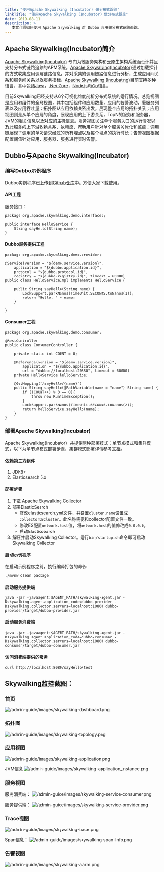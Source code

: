 ```yaml
---
title: "使用Apache Skywalking (Incubator) 做分布式跟踪"
linkTitle: "使用Apache Skywalking (Incubator) 做分布式跟踪"
date: 2019-08-11
description: > 
   本文介绍如何使用 Apache Skywalking 对 Dubbo 应用做分布式链路追踪。
---
```


## Apache Skywalking(Incubator)简介
[Apache Skywalking(Incubator)](https://github.com/apache/skywalking) 专门为微服务架构和云原生架构系统而设计并且支持分布式链路追踪的APM系统。[Apache Skywalking(Incubator)](https://github.com/apache/skywalking)通过加载探针的方式收集应用调用链路信息，并对采集的调用链路信息进行分析，生成应用间关系和服务间关系以及服务指标。[Apache Skywalking (Incubating)](https://github.com/apache/skywalking)目前支持多种语言，其中包括[Java](https://github.com/apache/skywalking)，[.Net Core](https://github.com/OpenSkywalking/skywalking-netcore)，[Node.js](https://github.com/OpenSkywalking/skywalking-nodejs)和[Go](https://github.com/SkyAPM/go2sky)语言。

目前Skywalking已经支持从6个可视化维度剖析分布式系统的运行情况。总览视图是应用和组件的全局视图，其中包括组件和应用数量，应用的告警波动，慢服务列表以及应用吞吐量；拓扑图从应用依赖关系出发，展现整个应用的拓扑关系；应用视图则是从单个应用的角度，展现应用的上下游关系，TopN的服务和服务器，JVM的相关信息以及对应的主机信息。服务视图关注单个服务入口的运行情况以及此服务的上下游依赖关系，依赖度，帮助用户针对单个服务的优化和监控；调用链展现了调用的单次请求经过的所有埋点以及每个埋点的执行时长；告警视图根据配置阈值针对应用、服务器、服务进行实时告警。

## Dubbo与Apache Skywalking(Incubator)
### 编写Dubbo示例程序
Dubbo实例程序已上传到[Github仓库](https://github.com/SkywalkingTest/dubbo-trace-example)中。方便大家下载使用。
#### API工程
服务接口：

```
package org.apache.skywalking.demo.interfaces;

public interface HelloService {
	String sayHello(String name);
}
```

#### Dubbo服务提供工程

```
package org.apache.skywalking.demo.provider;

@Service(version = "${demo.service.version}",
	application = "${dubbo.application.id}",
	protocol = "${dubbo.protocol.id}",
	registry = "${dubbo.registry.id}", timeout = 60000)
public class HelloServiceImpl implements HelloService {

	public String sayHello(String name) {
		LockSupport.parkNanos(TimeUnit.SECONDS.toNanos(1));
		return "Hello, " + name;
	}

}
```

#### Consumer工程

```
package org.apache.skywalking.demo.consumer;

@RestController
public class ConsumerController {

	private static int COUNT = 0;

	@Reference(version = "${demo.service.version}",
		application = "${dubbo.application.id}",
		url = "dubbo://localhost:20880", timeout = 60000)
	private HelloService helloService;

	@GetMapping("/sayHello/{name}")
	public String sayHello(@PathVariable(name = "name") String name) {
		if ((COUNT++) % 3 == 0){
			throw new RuntimeException();
		}
		LockSupport.parkNanos(TimeUnit.SECONDS.toNanos(2));
		return helloService.sayHello(name);
	}
}
```

### 部署Apache Skywalking(Incubator)
Apache Skywalking(Incubator）共提供两种部署模式：单节点模式和集群模式，以下为单节点模式部署步骤，集群模式部署详情参考[文档](https://skywalking.apache.org/docs/main/latest/en/setup/backend/backend-setup/)。
#### 依赖第三方组件
1. JDK8+
2. Elasticsearch 5.x
#### 部署步骤
1. 下载[ Apache Skywalking Collector](http://skywalking.apache.org/downloads/)
2. 部署ElasticSearch
	* 修改elasticsearch.yml文件，并设置`cluster.name`设置成`CollectorDBCluster`。此名称需要和collector配置文件一致。
	 * 修改ES配置`network.host`值，将`network.host`的值修改成`0.0.0.0`。
	* 启动Elasticsearch
3. 解压并启动Skywalking Collector。运行`bin/startup.sh`命令即可启动Skywalking Collector
#### 启动示例程序
在启动示例程序之前，执行编译打包的命令:

```
./mvnw clean package
```

#### 启动服务提供端

```
java -jar -javaagent:$AGENT_PATH/skywalking-agent.jar -Dskywalking.agent.application_code=dubbo-provider -Dskywalking.collector.servers=localhost:10800 dubbo-provider/target/dubbo-provider.jar
```

#### 启动服务消费端

```
java -jar -javaagent:$AGENT_PATH/skywalking-agent.jar -Dskywalking.agent.application_code=dubbo-consumer -Dskywalking.collector.servers=localhost:10800 dubbo-consumer/target/dubbo-consumer.jar 
```

#### 访问消费端提供的服务

```
curl http://localhost:8080/sayHello/test
```

## Skywalking监控截图：

### 首页

![/admin-guide/images/skywalking-dashboard.png](/imgs/blog/skywalking-dashboard.png)

### 拓扑图
![/admin-guide/images/skywalking-topology.png](/imgs/blog/skywalking-topology.png)

### 应用视图
![/admin-guide/images/skywalking-application.png](/imgs/blog/skywalking-application.png)

JVM信息
![/admin-guide/images/skywalking-application_instance.png](/imgs/blog/skywalking-application_instance.png)

###  服务视图

服务消费端：
![/admin-guide/images/skywalking-service-consumer.png](/imgs/blog/skywalking-service-consumer.png)

服务提供端：
![/admin-guide/images/skywalking-service-provider.png](/imgs/blog/skywalking-service-provider.png)

### Trace视图
![/admin-guide/images/skywalking-trace.png](/imgs/blog/skywalking-trace.png)

Span信息：
![/admin-guide/images/skywalking-span-Info.png](/imgs/blog/skywalking-span-Info.png)

### 告警视图
![/admin-guide/images/skywalking-alarm.png](/imgs/blog/skywalking-alarm.png)

